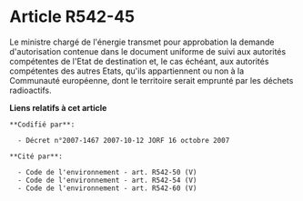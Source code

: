 # Article R542-45

Le ministre chargé de l'énergie transmet pour approbation la demande d'autorisation contenue dans le document uniforme de
suivi aux autorités compétentes de l'Etat de destination et, le cas échéant, aux autorités compétentes des autres Etats,
qu'ils appartiennent ou non à la Communauté européenne, dont le territoire serait emprunté par les déchets radioactifs.

**Liens relatifs à cet article**

	**Codifié par**:

	  - Décret n°2007-1467 2007-10-12 JORF 16 octobre 2007

	**Cité par**:

	  - Code de l'environnement - art. R542-50 (V)
	  - Code de l'environnement - art. R542-54 (V)
	  - Code de l'environnement - art. R542-60 (V)
